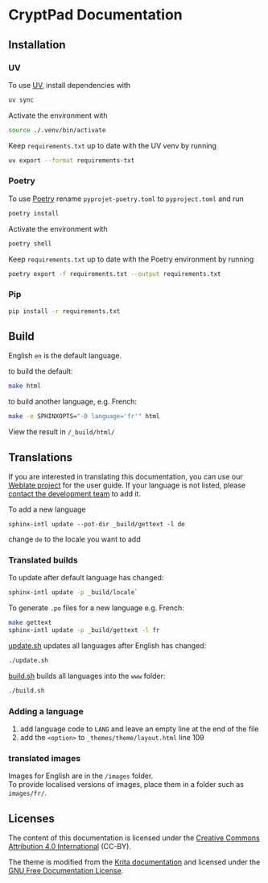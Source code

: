 # CryptPad Documentation
## Installation 

### UV

To use [UV](https://docs.astral.sh/uv/#getting-started), install dependencies with 

```bash
uv sync
```

Activate the environment with 

```bash
source ./.venv/bin/activate
```

Keep `requirements.txt` up to date with the UV venv by running

```bash
uv export --format requirements-txt
```

### Poetry 

To use [Poetry](https://python-poetry.org/docs/) rename `pyprojet-poetry.toml` to `pyproject.toml` and run
```bash
poetry install
```
Activate the environment with 

```bash
poetry shell
```

Keep `requirements.txt` up to date with the Poetry environment by running 

```bash
poetry export -f requirements.txt --output requirements.txt
```

### Pip
```bash
pip install -r requirements.txt
```


## Build
English `en` is the default language.

to build the default:  
```bash
make html
```

to build another language, e.g. French: 
```bash
make -e SPHINXOPTS="-D language='fr'" html
```

View the result in `/_build/html/`

## Translations
If you are interested in translating this documentation, you can use our [Weblate project](https://weblate.cryptpad.org/projects/user-guide/) for the user guide. If your language is not listed, please [contact the development team](https://cryptpad.fr/contact.html) to add it.

To add a new language
```
sphinx-intl update --pot-dir _build/gettext -l de
```
change `de` to the locale you want to add

### Translated builds
To update after default language has changed:  
```bash
sphinx-intl update -p _build/locale`
```

To generate `.po` files for a new language e.g. French:  
```bash
make gettext
sphinx-intl update -p _build/gettext -l fr
```

[update.sh](update.sh) updates all languages after English has changed: 
```bash
./update.sh
```

[build.sh](build.sh) builds all languages into the `www` folder: 
```bash
./build.sh
```

### Adding a language
1. add language code to `LANG` and leave an empty line at the end of the file
2. add the `<option>` to `_themes/theme/layout.html` line 109

### translated images
Images for English are in the `/images` folder.  
To provide localised versions of images, place them in a folder such as `images/fr/`.

## Licenses
The content of this documentation is licensed under the [Creative Commons Attribution 4.0 International](LICENSE) (CC-BY).

The theme is modified from the [Krita documentation](https://invent.kde.org/documentation/docs-krita-org/-/tree/master/) and licensed under the [GNU Free Documentation License](_themes/theme/LICENSE).